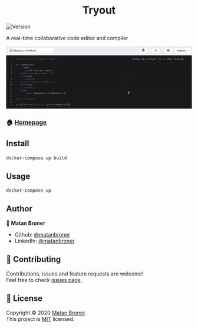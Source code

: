 <h1 align="center">Tryout </h1>
<p>
  <img alt="Version" src="https://img.shields.io/badge/version-1.0.0-blue.svg?cacheSeconds=2592000" />
</p>

A real-time collaborative code editor and compiler

![Alt Text](./assets/demo.gif)

### 🏠 [Homepage](https://github.com/matanbroner/Tryout#readme)

## Install

```sh
docker-compose up build
```

## Usage

```sh
docker-compose up
```

## Author

👤 **Matan Broner**

- Github: [@matanbroner](https://github.com/matanbroner)
- LinkedIn: [@matanbroner](https://linkedin.com/in/matanbroner)

## 🤝 Contributing

Contributions, issues and feature requests are welcome!<br />Feel free to check [issues page](https://github.com/matanbroner/Tryout/issues).

## 📝 License

Copyright © 2020 [Matan Broner](https://github.com/matanbroner).<br />
This project is [MIT](https://github.com/matanbroner/Tryout/blob/master/LICENSE) licensed.
